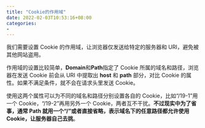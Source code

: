 ```yaml
---
title: "Cookie的作用域"
date: 2022-02-03T10:53:16+08:00
categories: 
- 
---
```



我们需要设置 Cookie 的作用域，让浏览器仅发送给特定的服务器和 URI，避免被其他网站盗用。

作用域的设置比较简单，**Domain**和**Path**指定了 Cookie 所属的域名和路径，浏览器在发送 Cookie 前会从 URI 中提取出 **host** 和 **path** 部分，对比 Cookie 的属性。如果不满足条件，就不会在请求头里发送 Cookie。

使用这两个属性可以为不同的域名和路径分别设置各自的 Cookie，比如“/19-1”用一个 Cookie，“/19-2”再用另外一个 Cookie，两者互不干扰。**不过现实中为了省事，通常 Path 就用一个“/”或者直接省略，表示域名下的任意路径都允许使用 Cookie，让服务器自己去挑**。

